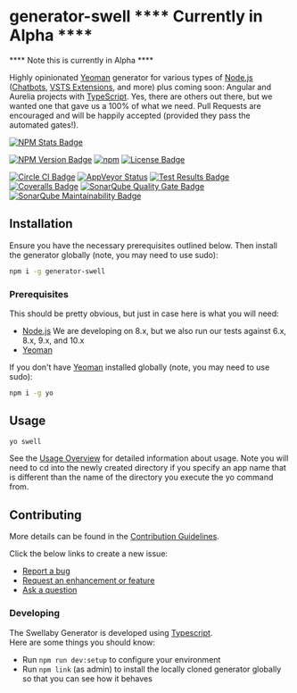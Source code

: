 # generator-swell **** Currently in Alpha ****    
**** Note this is currently in Alpha ****  
  
Highly opinionated [Yeoman][yeoman-url] generator for various types of [Node.js][nodejs-url] ([Chatbots][chatbot-docs], [VSTS Extensions][vsts-docs], and more) plus coming soon: Angular and Aurelia projects with [TypeScript][typescript-url]. Yes, there are
others out there, but we wanted one that gave us a 100% of what we need. Pull Requests are encouraged and will be happily accepted (provided they pass the automated gates!).

[![NPM Stats Badge][nodeico-badge]][npmjs-package-url]  
  
[![NPM Version Badge][npmjs-version-badge]][npmjs-package-url]
[![npm][npmjs-downloads-badge]][npmjs-package-url]
[![License Badge][license-badge]][license-url]  
  
[![Circle CI Badge][circle-ci-build-status-badge]][circle-ci-url]
[![AppVeyor Status][appveyor-badge]][appveyor-url]
[![Test Results Badge][tests-badge]][sonar-tests-url]
[![Coveralls Badge][coveralls-badge]][coveralls-url]
[![SonarQube Quality Gate Badge][sonarqube-qualitygate-badge]][sonarqube-project-url]
[![SonarQube Maintainability Badge][sonarqube-maintainability-badge]][sonarqube-maintainability-url]

## Installation

Ensure you have the necessary prerequisites outlined below. Then install the generator globally (note, you may need to use sudo):
```sh
npm i -g generator-swell
```

### Prerequisites
This should be pretty obvious, but just in case here is what you will need:

- [Node.js][nodejs-url] We are developing on 8.x, but we also run our tests against 6.x, 8.x, 9.x, and 10.x
- [Yeoman][yeoman-url] 

If you don't have [Yeoman][yeoman-url] installed globally (note, you may need to use sudo):
```sh
npm i -g yo
```

## Usage
```sh
yo swell
```
See the [Usage Overview][generator-usage-overview-url] for detailed information about usage.
Note you will need to cd into the newly created directory if you specify an app name that is different than the name of the directory you execute the yo command from.

## Contributing
More details can be found in the [Contribution Guidelines][guidelines].  

Click the below links to create a new issue:

- [Report a bug][create-bug-url]
- [Request an enhancement or feature][create-enhancement-url]
- [Ask a question][create-question-url]

### Developing
The Swellaby Generator is developed using [Typescript][typescript-url].  
Here are some things you should know:  

- Run `npm run dev:setup` to configure your environment 
- Run `npm link` (as admin) to install the locally cloned generator globally so that you can see how it behaves

[nodeico-badge]: https://nodei.co/npm/generator-swell.png?downloads=true&downloadRank=true&stars=true
[npmjs-version-badge]: https://img.shields.io/npm/v/generator-swell.svg
[npmjs-downloads-badge]: https://img.shields.io/npm/dt/generator-swell.svg
[npmjs-package-url]: https://www.npmjs.com/package/generator-swell
[yeoman-url]: http://yeoman.io
[nodejs-url]: https://nodejs.org/
[typescript-url]: http://www.typescriptlang.org/
[git-download-url]: https://git-scm.com/download
[travis-ci-build-status-badge]: https://travis-ci.org/swellaby/generator-swell.svg?branch=master
[travis-ci-url]: https://travis-ci.org/swellaby/generator-swell
[tests-badge]: https://img.shields.io/appveyor/tests/swellaby/generator-swell/master.svg?label=unit%20tests
[appveyor-badge]: https://img.shields.io/appveyor/ci/swellaby/generator-swell/master.svg?label=windows%20build
[appveyor-url]: https://ci.appveyor.com/project/swellaby/generator-swell
[circle-ci-build-status-badge]: https://img.shields.io/circleci/project/github/swellaby/generator-swell.svg?label=linux%20build
[circle-ci-url]: https://circleci.com/gh/swellaby/generator-swell
[sonarqube-qualitygate-badge]: https://sonarcloud.io/api/project_badges/measure?project=swellaby%3Agenerator-swell&metric=alert_status
[sonarqube-project-url]: https://sonarcloud.io/dashboard?id=swellaby%3Agenerator-swell
[sonarqube-maintainability-badge]: https://sonarcloud.io/api/project_badges/measure?project=swellaby%3Agenerator-swell&metric=sqale_rating
[sonarqube-maintainability-url]: https://sonarcloud.io/component_measures?id=swellaby%3Agenerator-swell&metric=sqale_rating
[sonar-tests-url]: https://sonarcloud.io/component_measures?id=swellaby%3Agenerator-swell&metric=tests
[coveralls-badge]: https://coveralls.io/repos/github/swellaby/generator-swell/badge.svg
[coveralls-url]: https://coveralls.io/github/swellaby/generator-swell
[generator-usage-overview-url]: https://github.com/swellaby/generator-swell/blob/master/docs/USAGE-OVERVIEW.md
[guidelines]: ./CONTRIBUTING.md
[chatbot-docs]: docs/CHATBOT.md
[vsts-docs]: docs/VSTS-TASK.md
[create-bug-url]: https://github.com/swellaby/generator-swell/issues/new?template=BUG_TEMPLATE.md&labels=bug,unreviewed&title=Bug:%20
[create-question-url]: https://github.com/swellaby/generator-swell/issues/new?template=QUESTION_TEMPLATE.md&labels=question,unreviewed&title=Q:%20
[create-enhancement-url]: https://github.com/swellaby/generator-swell/issues/new?template=ENHANCEMENT_TEMPLATE.md&labels=enhancement,unreviewed&title=E:%20
[license-url]: ./LICENSE
[license-badge]: https://img.shields.io/github/license/swellaby/generator-swell.svg?colorB=0E7FC0
